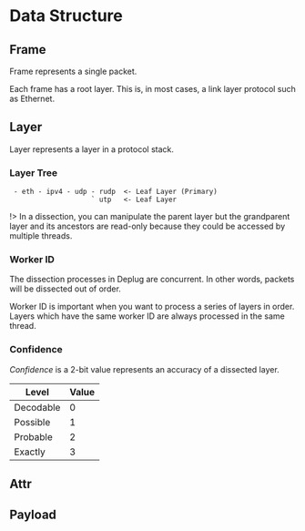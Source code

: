 
# Data Structure

## Frame

Frame represents a single packet.

Each frame has a root layer.
This is, in most cases, a link layer protocol such as Ethernet.

## Layer

Layer represents a layer in a protocol stack.

### Layer Tree

```
 - eth - ipv4 - udp - rudp  <- Leaf Layer (Primary)
                    ` utp   <- Leaf Layer
```

!> In a dissection, you can manipulate the parent layer but the grandparent layer
and its ancestors are read-only because they could be accessed by multiple threads.

### Worker ID

The dissection processes in Deplug are concurrent.
In other words, packets will be dissected out of order.

Worker ID is important when you want to process a series of layers in order.
Layers which have the same worker ID are always processed in the same thread.

### Confidence

_Confidence_ is a 2-bit value represents an accuracy of a dissected layer.

|Level    |Value|
|---------|-----|
|Decodable|0    |
|Possible |1    |
|Probable |2    |
|Exactly  |3    |

## Attr

## Payload
